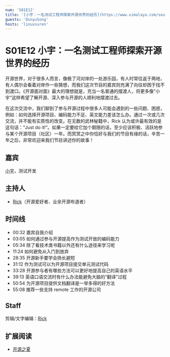 ```yaml
---
num: 'S01E12'
title: '[小宇：一名测试工程师探索开源世界的经历](https://www.ximalaya.com/sound/535649165)'
guests: 'DunyuSong'
hosts: 'linuxsuren'
---
```


# S01E12 小宇：一名测试工程师探索开源世界的经历

开源世界，对于很多人而言，像极了河对岸的一处游乐园，有人时常往返于两地，有人偶尔会看着对岸作一些猜想，而我们这次节目的嘉宾则充满了向往却困于找不到渡口。《开源面对面》最大的理想就是，充当一名普通的摆渡人，将更多像”小宇“这样希望了解开源、深入参与开源的人顺利地摆渡过去。

在这次交流中，我们聊到了参与开源过程中很多人可能会遇到的一些问题、困惑，例如：如何选择开源项目、编码能力不足、英文能力差该怎么办。通过一次或几次交流，并不能有实质性的改变。在无数的武林秘籍中，Rick 认为或许最有效的是这句话：“Just do it!“。如果一定要给它加个期限的话，至少应该积极、活跃地参与某个开源项目（社区）一年。而冥冥之中你恰好与我们的节目有缘的话，辛苦一年之后，非常欢迎来我们节目讲述你的故事！

## 嘉宾
[小宇](https://github.com/DunyuSong)，测试开发

## 主持人
* [Rick](https://github.com/linuxsuren)（开源爱好者、业余开源布道者）

## 时间线
* 00:32 嘉宾自我介绍
* 03:05 如何通过参与开源提高作为测试开放的编码能力
* 05:34 除了看技术类书籍以外还有什么途径来学习呢
* 11:24 如何避免从入门到放弃
* 28:35 开源新手要学会扬长避短
* 31:12 作为测试可以为开源项目提交单元测试代码
* 33:28 开源参与者有哪些方法可以更好地提高自己的英语水平
* 39:13 英语口语交流时有什么办法能避免大脑的“翻译”过程
* 50:54 为开源项目提供文档翻译是一举多得的好方法
* 55:08 推荐一些支持 remote 工作的开源公司

## Staff
剪辑/文字编辑：[Rick](https://github.com/linuxsuren)

## 扩展阅读
* [开源之夏](https://summer-ospp.ac.cn/)
